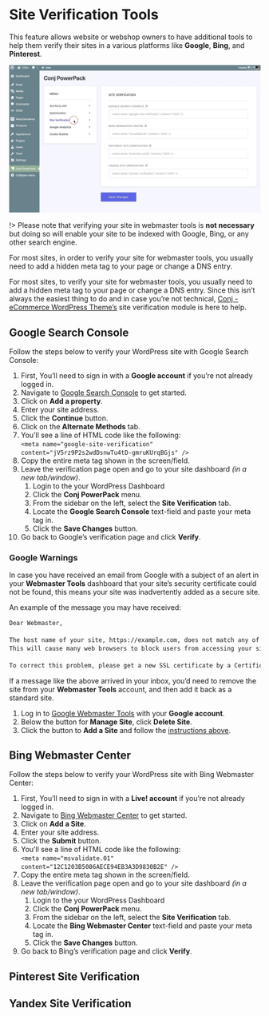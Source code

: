 # Site Verification Tools

This feature allows website or webshop owners to have additional tools to help them verify their sites in a various platforms like **Google**, **Bing**, and **Pinterest**.

![](img/site-verification-tools.jpg)

!> Please note that verifying your site in webmaster tools is **not necessary** but doing so will enable your site to be indexed with Google, Bing, or any other search engine.

For most sites, in order to verify your site for webmaster tools, you usually need to add a hidden meta tag to your page or change a DNS entry.

For most sites, to verify your site for webmaster tools, you usually need to add a hidden meta tag to your page or change a DNS entry. Since this isn’t always the easiest thing to do and in case you’re not technical, 
[Conj - eCommerce WordPress Theme’s](https://themeforest.net/item/conj-ecommerce-wordpress-theme/21935639?ref=mypreview) site verification module is here to help.

## Google Search Console

Follow the steps below to verify your WordPress site with Google Search Console:

1. First, You’ll need to sign in with a **Google account** if you’re not already logged in.
2. Navigate to [Google Search Console](https://www.google.com/webmasters/verification/home?hl=en) to get started.
3. Click on **Add a property**.
4. Enter your site address.
5. Click the **Continue** button.
6. Click on the **Alternate Methods** tab.
7. You’ll see a line of HTML code like the following:<br/>
   `<meta name="google-site-verification" content="jV5rz9P2s2wdDsnwTu4tD-gmruKUrqBGjs" />`
8. Copy the entire meta tag shown in the screen/field.
9. Leave the verification page open and go to your site dashboard *(in a new tab/window)*.
   1. Login to the your WordPress Dashboard
   2. Click the **Conj PowerPack** menu.
   3. From the sidebar on the left, select the **Site Verification** tab.
   4. Locate the **Google Search Console** text-field and paste your meta tag in.
   5. Click the **Save Changes** button.
9. Go back to Google’s verification page and click **Verify**.

### Google Warnings

In case you have received an email from Google with a subject of an alert in your **Webmaster Tools** dashboard that your site’s security certificate could not be found, this means your site was inadvertently added as a secure site. 

An example of the message you may have received:

```txt
Dear Webmaster,

The host name of your site, https://example.com, does not match any of the “Subject Names” in your SSL certificate [….]
This will cause many web browsers to block users from accessing your site, or to display a security warning message when your site is accessed.

To correct this problem, please get a new SSL certificate by a Certificate Authority (CA) with a “Subject Name” or “Subject Alternative DNS Names” that matches your host name.
```

If a message like the above arrived in your inbox, you’d need to remove the site from your **Webmaster Tools** account, and then add it back as a standard site.

1. Log in to [Google Webmaster Tools](https://www.google.com/webmasters/tools/) with your **Google account**.
2. Below the button for **Manage Site**, click **Delete Site**.
3. Click the button to **Add a Site** and follow the [instructions above](site-verification-tools?id=google-search-console).

## Bing Webmaster Center

Follow the steps below to verify your WordPress site with Bing Webmaster Center:

1. First, You’ll need to sign in with a **Live! account** if you’re not already logged in.
2. Navigate to [Bing Webmaster Center](http://www.bing.com/webmaster) to get started.
3. Click on **Add a Site**.
4. Enter your site address.
5. Click the **Submit** button.
6. You’ll see a line of HTML code like the following:<br/>
   `<meta name="msvalidate.01" content="12C1203B5086AECE94EB3A3D9830B2E" />`
7. Copy the entire meta tag shown in the screen/field.
8. Leave the verification page open and go to your site dashboard *(in a new tab/window)*.
   1. Login to the your WordPress Dashboard
   2. Click the **Conj PowerPack** menu.
   3. From the sidebar on the left, select the **Site Verification** tab.
   4. Locate the **Bing Webmaster Center** text-field and paste your meta tag in.
   5. Click the **Save Changes** button.
9. Go back to Bing’s verification page and click **Verify**.

## Pinterest Site Verification

## Yandex Site Verification
